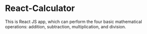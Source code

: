 # React-Calculator
This is React JS app, which can perform the four basic mathematical operations: addition, subtraction, multiplication, and division.
